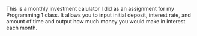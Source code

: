 This is a monthly investment calulator I did as an assignment for my Programming 1 class.  It allows you to input initial deposit, interest rate, and amount of time and output how much money you would make in interest each month.
